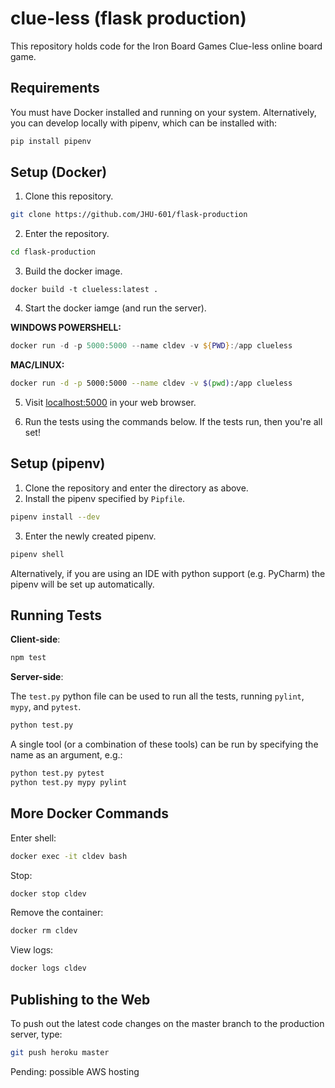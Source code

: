 # clue-less (flask production)

This repository holds code for the Iron Board Games Clue-less online board game.

## Requirements

You must have Docker installed and running on your system. Alternatively, you can develop locally with pipenv, which can be installed with:

```bash
pip install pipenv
```

## Setup (Docker)

1. Clone this repository.

```bash
git clone https://github.com/JHU-601/flask-production
```

2. Enter the repository.

```bash
cd flask-production
```

3. Build the docker image.

```
docker build -t clueless:latest .
```

4. Start the docker iamge (and run the server).

**WINDOWS POWERSHELL:**
```PowerShell
docker run -d -p 5000:5000 --name cldev -v ${PWD}:/app clueless
```
**MAC/LINUX:**
```bash
docker run -d -p 5000:5000 --name cldev -v $(pwd):/app clueless
```

5. Visit [localhost:5000](http://localhost:5000) in your web browser.

6. Run the tests using the commands below. If the tests run, then you're all set!

## Setup (pipenv)

1. Clone the repository and enter the directory as above.
2. Install the pipenv specified by `Pipfile`.

```bash
pipenv install --dev
```
3. Enter the newly created pipenv.

```bash
pipenv shell
```

Alternatively, if you are using an IDE with python support (e.g. PyCharm) the pipenv will be set up automatically.

## Running Tests

**Client-side**:

```bash
npm test
```

**Server-side**:

The `test.py` python file can be used to run all the tests, running `pylint`, `mypy`, and `pytest`.
```bash
python test.py
```

A single tool (or a combination of these tools) can be run by specifying the name as an argument, e.g.:
```bash
python test.py pytest
python test.py mypy pylint
```

## More Docker Commands

Enter shell:

```bash
docker exec -it cldev bash
```

Stop:

```bash
docker stop cldev
```

Remove the container:

```bash
docker rm cldev
```

View logs:

```bash
docker logs cldev
```

## Publishing to the Web

To push out the latest code changes on the master branch to the production server, type:

```bash
git push heroku master
```

Pending: possible AWS hosting

